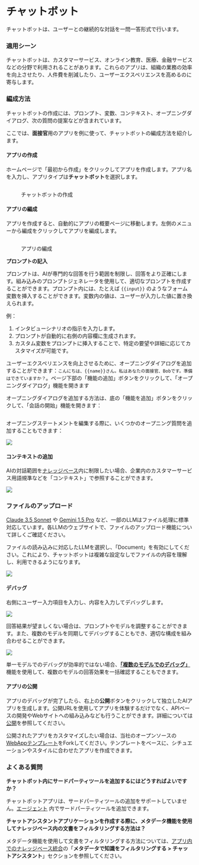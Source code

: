 # チャットボット

チャットボットは、ユーザーとの継続的な対話を一問一答形式で行います。

### 適用シーン

チャットボットは、カスタマーサービス、オンライン教育、医療、金融サービスなどの分野で利用されることがあります。これらのアプリは、組織の業務の効率を向上させたり、人件費を削減したり、ユーザーエクスペリエンスを高めるのに寄与します。

### 編成方法

チャットボットの作成には、プロンプト、変数、コンテキスト、オープニングダイアログ、次の質問の提案などが含まれています。

ここでは、**面接官**用のアプリを例に使って、チャットボットの編成方法を紹介します。

#### アプリの作成

ホームページで「最初から作成」をクリックしてアプリを作成します。アプリ名を入力し、アプリタイプは**チャットボット**を選択します。

<figure><img src="../../.gitbook/assets/jp-create-chatbox.png" alt=""><figcaption><p>チャットボットの作成</p></figcaption></figure>

#### アプリの編成

アプリを作成すると、自動的にアプリの概要ページに移動します。左側のメニューから編成をクリックしてアプリを編成します。

<figure><img src="../../.gitbook/assets/jp-create-prompt.png" alt=""><figcaption><p>アプリの編成</p></figcaption></figure>

**プロンプトの記入**

プロンプトは、AIが専門的な回答を行う範囲を制限し、回答をより正確にします。組み込みのプロンプトジェネレータを使用して、適切なプロンプトを作成することができます。プロンプト内には、たとえば `{{input}}` のようなフォーム変数を挿入することができます。変数内の値は、ユーザーが入力した値に置き換えられます。

例：

1. インタビューシナリオの指示を入力します。
2. プロンプトが自動的に右側の内容欄に生成されます。
3. カスタム変数をプロンプトに挿入することで、特定の要望や詳細に応じてカスタマイズが可能です。

ユーザーエクスペリエンスを向上させるために、オープニングダイアログを追加することができます：`こんにちは、{{name}}さん。私はあなたの面接官、Bobです。準備はできていますか？`。ページ下部の「機能の追加」ボタンをクリックして、「オープニングダイアログ」機能を開きます

オープニングダイアログを追加する方法は、底の「機能を追加」ボタンをクリックして、「会話の開始」機能を開きます：

<figure><img src="../../.gitbook/assets/jp-conversation-remarkers.png" alt=""><figcaption></figcaption></figure>

オープニングステートメントを編集する際に、いくつかのオープニング質問を追加することもできます：

![](../../.gitbook/assets/jp-conversation-options.png)

#### コンテキストの追加

AIの対話範囲を[ナレッジベース](../knowledge-base/)内に制限したい場合、企業内のカスタマーサービス用語規準などを「コンテキスト」で参照することができます。

![](../../.gitbook/assets/jp-context.png)

### ファイルのアップロード

[Claude 3.5 Sonnet](https://docs.anthropic.com/en/docs/build-with-claude/pdf-support) や [Gemini 1.5 Pro](https://ai.google.dev/api/files) など、一部のLLMはファイル処理に標準対応しています。各LLMのウェブサイトで、ファイルのアップロード機能について詳しくご確認ください。

ファイルの読み込みに対応したLLMを選択し、「Document」を有効にしてください。これにより、チャットボットは複雑な設定なしでファイルの内容を理解し、利用できるようになります。

![](https://assets-docs.dify.ai/2024/11/823399d85e8ced5068dc9da4f693170e.png)

#### デバッグ

右側にユーザー入力項目を入力し、内容を入力してデバッグします。

![](../../.gitbook/assets/jp-conversation-debug.png)

回答結果が望ましくない場合は、プロンプトやモデルを調整することができます。また、複数のモデルを同期してデバッグすることもでき、適切な構成を組み合わせることができます。

![](../../.gitbook/assets/jp-modify-model.png)

単一モデルでのデバッグが効率的ではない場合、[**「複数のモデルでのデバッグ」**](./multiple-llms-debugging.md)機能を使用して、複数のモデルの回答効果を一括確認することもできます。

#### アプリの公開

アプリのデバッグが完了したら、右上の**公開**ボタンをクリックして独立したAIアプリを生成します。公開URLを使用してアプリを体験するだけでなく、APIベースの開発やWebサイトへの組み込みなども行うことができます。詳細については[公開](../application-publishing/README.md)を参照してください。

公開されたアプリをカスタマイズしたい場合は、当社のオープンソースの[WebAppテンプレート](https://github.com/langgenius/webapp-conversation)をForkしてください。テンプレートをベースに、シチュエーションやスタイルに合わせたアプリを作成できます。

### よくある質問

**チャットボット内にサードパーティツールを追加するにはどうすればよいですか？**

チャットボットアプリは、サードパーティツールの追加をサポートしていません。[エージェント](../application-orchestrate/agent.md) 内でサードパーティツールを追加できます。

**チャットアシスタントアプリケーションを作成する際に、メタデータ機能を使用してナレッジベース内の文書をフィルタリングする方法は？**

メタデータ機能を使用して文書をフィルタリングする方法については、[アプリ内でのナレッジベース統合](https://docs.dify.ai/zh-hans/guides/knowledge-base/integrate-knowledge-within-application)の「**メタデータで知識をフィルタリングする > チャットアシスタント**」セクションを参照してください。